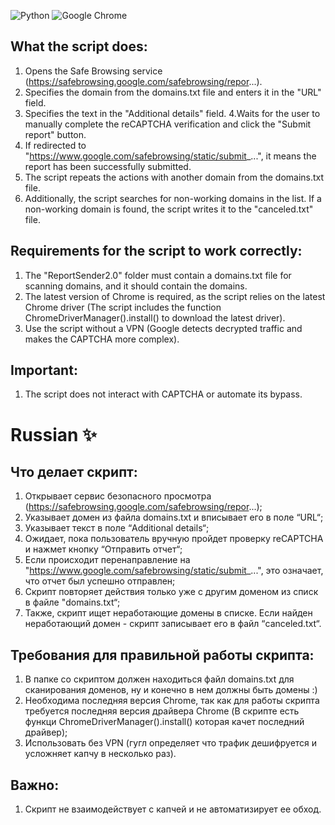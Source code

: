 ![Python](https://img.shields.io/badge/python-3670A0?style=for-the-badge&logo=python&logoColor=ffdd54) ![Google Chrome](https://img.shields.io/badge/Google%20Chrome-4285F4?style=for-the-badge&logo=GoogleChrome&logoColor=white) 

## What the script does:

1. Opens the Safe Browsing service (https://safebrowsing.google.com/safebrowsing/repor...).
2. Specifies the domain from the domains.txt file and enters it in the "URL" field.
3. Specifies the text in the "Additional details" field.
4.Waits for the user to manually complete the reCAPTCHA verification and click the "Submit report" button.
5. If redirected to "https://www.google.com/safebrowsing/static/submit_...", it means the report has been successfully submitted.
5. The script repeats the actions with another domain from the domains.txt file.
7. Additionally, the script searches for non-working domains in the list. If a non-working domain is found, the script writes it to the "canceled.txt" file.

## Requirements for the script to work correctly:

1. The "ReportSender2.0" folder must contain a domains.txt file for scanning domains, and it should contain the domains.
2. The latest version of Chrome is required, as the script relies on the latest Chrome driver (The script includes the function ChromeDriverManager().install() to download the latest driver).
3. Use the script without a VPN (Google detects decrypted traffic and makes the CAPTCHA more complex).

## Important:

1. The script does not interact with CAPTCHA or automate its bypass.

# Russian :sparkles:

## Что делает скрипт:
1. Открывает сервис безопасного просмотра (https://safebrowsing.google.com/safebrowsing/repor...);
2. Указывает домен из файла domains.txt и вписывает его в поле “URL“;
3. Указывает текст в поле “Additional details“;
4. Ожидает, пока пользователь вручную пройдет проверку reCAPTCHA и нажмет кнопку “Отправить отчет“;
5. Если происходит перенаправление на "https://www.google.com/safebrowsing/static/submit_...", это означает, что отчет был успешно отправлен;
6. Скрипт повторяет действия только уже с другим доменом из списк в файле "domains.txt“;
7. Также, скрипт ищет неработающие домены в списке. Если найден неработающий домен - скрипт записывает его в файл “canceled.txt“.

## Требования для правильной работы скрипта:
1. В папке со скриптом должен находиться файл domains.txt для сканирования доменов, ну и конечно в нем должны быть домены :)
2. Необходима последняя версия Chrome, так как для работы скрипта требуется последняя версия драйвера Chrome (В скрипте есть функци ChromeDriverManager().install() которая качет последний драйвер);
3. Использовать без VPN (гугл определяет что трафик дешифруется и усложняет капчу в несколько раз).

## Важно:
1. Скрипт не взаимодействует с капчей и не автоматизирует ее обход.
